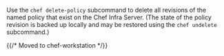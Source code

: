 Use the `chef delete-policy` subcommand to delete all revisions of the
named policy that exist on the Chef Infra Server. (The state of the
policy revision is backed up locally and may be restored using the
`chef undelete` subcommand.)

{{/* Moved to chef-workstation */}}
